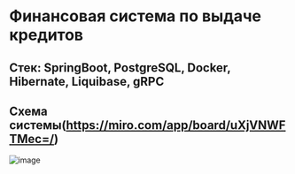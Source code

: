 # Финансовая система по выдаче кредитов
## Стек: SpringBoot, PostgreSQL, Docker, Hibernate, Liquibase, gRPC 
## Схема системы(https://miro.com/app/board/uXjVNWFTMec=/)
![image](https://github.com/m1hail1337/fintech-company/assets/57728863/0062dce9-1502-4d15-936e-443731e92968)
